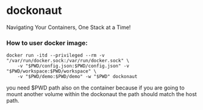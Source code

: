 # dockonaut
Navigating Your Containers, One Stack at a Time!

### How to user docker image:
```
docker run -itd --privileged --rm -v "/var/run/docker.sock:/var/run/docker.sock" \
	-v "$PWD/config.json:$PWD/config.json" -v "$PWD/workspace:$PWD/workspace" \
	-v "$PWD/demo:$PWD/demo" -w "$PWD" dockonaut
```

you need $PWD path also on the container because if you are going to mount another volume within the dockonaut the path should match the host path.
